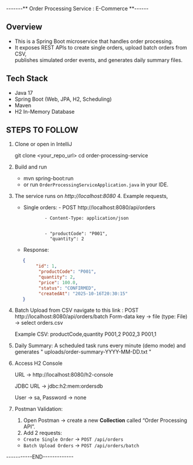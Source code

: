 -------** Order Processing Service : E-Commerce **------
## Overview ##
* This is a Spring Boot microservice that handles order processing.  
* It exposes REST APIs to create single orders, upload batch orders from CSV,  
  publishes simulated order events, and generates daily summary files.

## Tech Stack ##

* Java 17
* Spring Boot (Web, JPA, H2, Scheduling)
* Maven
* H2 In-Memory Database

## STEPS TO FOLLOW ##

1. Clone or open in IntelliJ

     git clone <your_repo_url>
     cd order-processing-service

2. Build and run
   * mvn spring-boot:run
   * or run `OrderProcessingServiceApplication.java` in your IDE.

3. The service runs on *http://localhost:8080*
   4. Example requests,
      * Single orders: - POST http://localhost:8080/api/orders

                    - Content-Type: application/json

                
                    - "productCode": "P001",
                      "quantity": 2
      * Response:
      ```json
         {
              "id": 1,
               "productCode": "P001",
               "quantity": 2,
               "price": 100.0,
               "status": "CONFIRMED",
               "createdAt": "2025-10-16T20:30:15"
         }
5. Batch Upload from CSV
   navigate to this link : POST http://localhost:8080/api/orders/batch
   Form-data key → file (type: File) → select orders.csv

   Example CSV: productCode,quantity
                P001,2 
                P002,3
                P001,1

 6. Daily Summary: A scheduled task runs every minute (demo mode) and generates " uploads/order-summary-YYYY-MM-DD.txt "       
 
 7. Access H2 Console

    URL → http://localhost:8080/h2-console

    JDBC URL → jdbc:h2:mem:ordersdb

    User → sa, Password → none
8. Postman Validation:
   1. Open Postman → create a new **Collection** called “Order Processing API”.
   2. Add 2 requests:
     - `Create Single Order` → `POST /api/orders`
     - `Batch Upload Orders` → `POST /api/orders/batch`
   
-----------END-------------  



